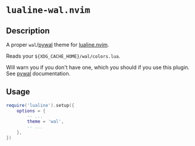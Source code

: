 # `lualine-wal.nvim`

## Description

A proper `wal`/[pywal](https://github.com/dylanaraps/pywal) theme for [lualine.nvim](https://github.com/nvim-lualine/lualine.nvim).

Reads your `${XDG_CACHE_HOME}/wal/colors.lua`.

Will warn you if you don't have one, which you should if you use this plugin. See [pywal](https://github.com/dylanaraps/pywal) documentation.

## Usage

```lua
require('lualine').setup({
    options = {
        -- ...
        theme = 'wal',
        -- ...
    },
})
```
